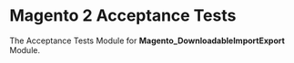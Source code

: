 # Magento 2 Acceptance Tests

The Acceptance Tests Module for **Magento_DownloadableImportExport** Module.
